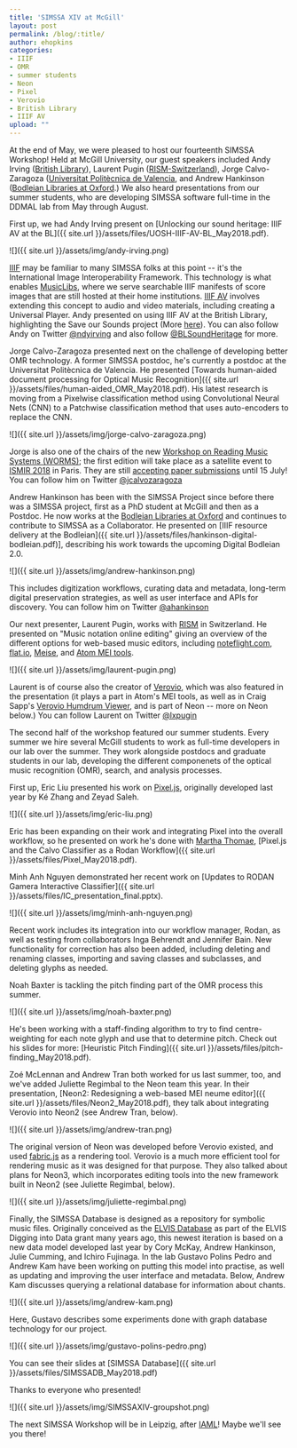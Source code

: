 ```yaml
---
title: 'SIMSSA XIV at McGill'
layout: post
permalink: /blog/:title/
author: ehopkins
categories:
- IIIF
- OMR
- summer students
- Neon
- Pixel
- Verovio
- British Library
- IIIF AV
upload: ""
---
```


At the end of May, we were pleased to host our fourteenth SIMSSA Workshop! Held at McGill University, our guest speakers included Andy Irving ([British Library](https://www.bl.uk/projects/save-our-sounds)), Laurent Pugin ([RISM-Switzerland](http://rism-ch.org/)), Jorge Calvo-Zaragoza ([Universitat Politècnica de Valencia](https://www.upv.es/index-en.html), and Andrew Hankinson ([Bodleian Libraries at Oxford](https://www.bodleian.ox.ac.uk/).) We also heard presentations from our summer students, who are developing SIMSSA software full-time in the DDMAL lab from May through August.

First up, we had Andy Irving present on [Unlocking our sound heritage: IIIF AV at the BL]({{ site.url }}/assets/files/UOSH-IIIF-AV-BL_May2018.pdf).

![]({{ site.url }}/assets/img/andy-irving.png)

[IIIF](http://iiif.io/) may be familiar to many SIMSSA folks at this point -- it's the International Image Interoperability Framework. This technology is what enables [MusicLibs](https://musiclibs.net), where we serve searchable IIIF manifests of score images that are still hosted at their home institutions. [IIIF AV](http://iiif.io/community/groups/av/) involves extending this concept to audio and video materials, including creating a Universal Player. Andy presented on using IIIF AV at the British Library, highlighting the Save our Sounds project (More [here](https://www.bl.uk/projects/save-our-sounds)). You can also follow Andy on Twitter [@ndyirving](https://twitter.com/ndyirving) and also follow [@BLSoundHeritage](https://twitter.com/BLSoundHeritage) for more.

Jorge Calvo-Zaragoza presented next on the challenge of developing better OMR technology. A former SIMSSA postdoc, he's currently a postdoc at the Universitat Politècnica de Valencia. He presented [Towards human-aided document processing for Optical Music Recognition]({{ site.url }}/assets/files/human-aided_OMR_May2018.pdf). His latest research is moving from a Pixelwise classification method using Convolutional Neural Nets (CNN) to a Patchwise classification method that uses auto-encoders to replace the CNN.

![]({{ site.url }}/assets/img/jorge-calvo-zaragoza.png)

Jorge is also one of the chairs of the new [Workshop on Reading Music Systems (WORMS)](https://sites.google.com/view/worms2018/home?authuser=0); the first edition will take place as a satellite event to [ISMIR 2018](http://ismir2018.ircam.fr/) in Paris. They are still [accepting paper submissions](https://sites.google.com/view/worms2018/call-for-papers?authuser=0) until 15 July! You can follow him on Twitter [@jcalvozaragoza](https://twitter.com/jcalvozaragoza)

Andrew Hankinson has been with the SIMSSA Project since before there was a SIMSSA project, first as a PhD student at McGill and then as a Postdoc. He now works at the [Bodleian Libraries at Oxford](https://www.bodleian.ox.ac.uk/) and continues to contribute to SIMSSA as a Collaborator. He presented on [IIIF resource delivery at the Bodleian]({{ site.url }}/assets/files/hankinson-digital-bodleian.pdf)], describing his work towards the upcoming Digital Bodleian 2.0.

![]({{ site.url }}/assets/img/andrew-hankinson.png)

This includes digitization workflows, curating data and metadata, long-term digital preservation strategies, as well as user interface and APIs for discovery. You can follow him on Twitter [@ahankinson](https://twitter.com/ahankinson)

Our next presenter, Laurent Pugin, works with [RISM](http://rism-ch.org/) in Switzerland. He presented on "Music notation online editing" giving an overview of the different options for web-based music editors, including [noteflight.com](https://noteflight.com), [flat.io](https://flat.io), [Meise](https://wiki.de.dariah.eu/pages/viewpage.action?pageId=7439804), and [Atom MEI tools](https://atom.io/packages/mei-tools-atom).

![]({{ site.url }}/assets/img/laurent-pugin.png)

Laurent is of course also the creator of [Verovio](https://www.verovio.org/index.xhtml), which was also featured in the presentation (it plays a part in Atom's MEI tools, as well as in Craig Sapp's [Verovio Humdrum Viewer](https://verovio.humdrum.org/), and is part of Neon -- more on Neon below.) You can follow Laurent on Twitter [@lxpugin](http://twitter.com/lxpugin)

The second half of the workshop featured our summer students. Every summer we hire several McGill students to work as full-time developers in our lab over the summer. They work alongside postdocs and graduate students in our lab, developing the different componenets of the optical music recognition (OMR), search, and analysis processes.

First up, Eric Liu presented his work on [Pixel.js](https://github.com/ddmal/pixel.js), originally developed last year by Ké Zhang and Zeyad Saleh.

![]({{ site.url }}/assets/img/eric-liu.png)

Eric has been expanding on their work and integrating Pixel into the overall workflow, so he presented on work he's done with [Martha Thomae](https://simssa.ca/blog/interviewing-martha]), [Pixel.js and the Calvo Classifier as a Rodan Workflow]({{ site.url }}/assets/files/Pixel_May2018.pdf).

Minh Anh Nguyen demonstrated her recent work on [Updates to RODAN Gamera Interactive Classifier]({{ site.url }}/assets/files/IC_presentation_final.pptx).

![]({{ site.url }}/assets/img/minh-anh-nguyen.png)

Recent work includes its integration into our workflow manager, Rodan, as well as testing from collaborators Inga Behrendt and Jennifer Bain. New functionality for correction has also been added, including deleting and renaming classes, importing and saving classes and subclasses, and deleting glyphs as needed.

Noah Baxter is tackling the pitch finding part of the OMR process this summer.

![]({{ site.url }}/assets/img/noah-baxter.png)

He's been working with a staff-finding algorithm to try to find centre-weighting for each note glyph and use that to determine pitch. Check out his slides for more: [Heuristic Pitch Finding]({{ site.url }}/assets/files/pitch-finding_May2018.pdf).

Zoé McLennan and Andrew Tran both worked for us last summer, too, and we've added Juliette Regimbal to the Neon team this year. In their presentation,
[Neon2: Redesigning a web-based MEI neume editor]({{ site.url }}/assets/files/Neon2_May2018.pdf), they talk about integrating Verovio into Neon2 (see Andrew Tran, below).

![]({{ site.url }}/assets/img/andrew-tran.png)

The original version of Neon was developed before Verovio existed, and used [fabric.js](http://fabricjs.com/) as a rendering tool. Verovio is a much more efficient tool for rendering music as it was designed for that purpose. They also talked about plans for Neon3, which incorporates editing tools into the new framework built in Neon2 (see Juliette Regimbal, below).

![]({{ site.url }}/assets/img/juliette-regimbal.png)

Finally, the SIMSSA Database is designed as a repository for symbolic music files. Originally conceived as the [ELVIS Database](https://database.elvisproject.ca/) as part of the ELVIS Digging into Data grant many years ago, this newest iteration is based on a new data model developed last year by Cory McKay, Andrew Hankinson, Julie Cumming, and Ichiro Fujinaga. In the lab Gustavo Polins Pedro and Andrew Kam have been working on putting this model into practise, as well as updating and improving the user interface and metadata. Below, Andrew Kam discusses querying a relational database for information about chants.

![]({{ site.url }}/assets/img/andrew-kam.png)

Here, Gustavo describes some experiments done with graph database technology for our project.

![]({{ site.url }}/assets/img/gustavo-polins-pedro.png)


You can see their slides at [SIMSSA Database]({{ site.url }}/assets/files/SIMSSADB_May2018.pdf)

Thanks to everyone who presented!

![]({{ site.url }}/assets/img/SIMSSAXIV-groupshot.png)

The next SIMSSA Workshop will be in Leipzig, after [IAML](http://iaml2018.info/home/)! Maybe we'll see you there!
